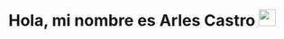 # Hola, mi nombre es Arles Castro <img src="https://github.githubassets.com/images/icons/emoji/unicode/1f44b.png" width="30" />
